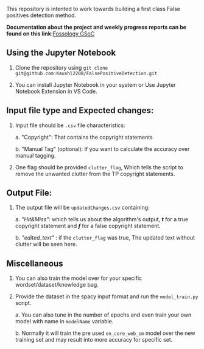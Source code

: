 This repository is intented to work towards building a first class False positives detection method.


**Documentation about the project and weekly progress reports can be found on this link:**[Fossology GSoC](https://fossology.github.io/gsoc/)


## Using the Jupyter Notebook

1. Clone the repository using `git clone git@github.com:Kaushl2208/FalsePositiveDetection.git`

2. You can install Jupyter Notebook in your system or Use Jupyter Notebook Extension in VS Code.

## Input file type and Expected changes:
1. Input file should be `.csv` file characteristics: 


    a. "Copyright": That contains the copyright statements


    b. "Manual Tag" (optional): If you want to calculate the accuracy over manual tagging.


2. One flag should be provided `clutter_flag`, Which tells the script to remove the unwanted clutter from the TP copyright statements.

## Output File:
1. The output file will be `updatedChanges.csv` containing:


    a. *"Hit&Miss"*:  which tells us about the algorithm's output, ***t*** for a true copyright statement and ***f*** for a false copyright statement.


    b. *"edited_text"* : if the `clutter_flag` was true, The updated text without clutter will be seen here.




## Miscellaneous
1. You can also train the model over for your specific wordset/dataset/knowledge bag.
2. Provide the dataset in the spacy input format and run the `model_train.py` script. 


    a. You can also tune in the number of epochs and even train your own model with name in `modelName` variable.


    b. Normally it will train the pre used `en_core_web_sm` model over the new training set and may result into more accuracy for specific set.

    
 





